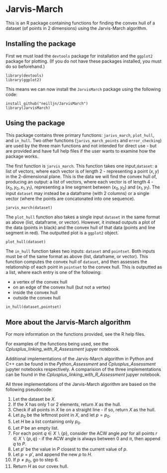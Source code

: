 # Jarvis-March

This is an R package containing functions for finding the convex hull of a dataset (of points in 2 dimensions) using the Jarvis-March algorithm.

## Installing the package

First we must load the `devtools` package for installation and the `ggplot2` package for plotting. (If you do not have these packages installed, you must do so beforehand.)
```
library(devtools)
library(ggplot2)
```

This means we can now install the `JarvisMarch` package using the following code:
```
install_github("neilljn/JarvisMarch")
library(JarvisMarch)
```

## Using the package

This package contains three primary functions: `jarivs_march`, `plot_hull`, and `in_hull`. Two other functions (`jarivs_march_points` and `error_checking`) are used by the three main functions and not intended for direct use - but are provided and have full help files if the user wants to examine how the package works.

The first function is `jarvis_march`. This function takes one input,`dataset`: a list of vectors, where each vector is of length 2 - representing a point $(x,y)$ in the 2-dimensional plane. This is the data we will find the convex hull of, producing an output: a list of vectors, where each vector is of length 4 - $(x_0,y_0,x_1,y_1)$, representing a line segment between $(x_0,y_0)$ and $(x_1,y_1)$. The input `dataset` may instead be a dataframe (with 2 columns) or a single vector (where the points are concatonated into one sequence).
```
jarvis_march(dataset)
```

The `plot_hull` function also takes a single input `dataset` in the same format as above (list, dataframe, or vector). However, it instead outputs a plot of the data (points in black) and the convex hull of that data (points and line segment in red). The outputted plot is a `ggplot2` object.
```
plot_hull(dataset)
```

The `in_hull` function takes two inputs: `dataset` and `pointset`. Both inputs must be of the same format as above (list, dataframe, or vector). This function computes the convex hull of `dataset`, and then assesses the relationship of each point in `pointset` to the convex hull. This is outputted as a list, where each entry is one of the following:
- a vertex of the convex hull
- on an edge of the convex hull (but not a vertex)
- inside the convex hull
- outside the convex hull
```
in_hull(dataset,pointset)
```

## More about the Jarvis-March algorithm

For more information on the functions provided, see the R help files. 

For examples of the functions being used, see the _Cplusplus_linking_with_R_Assessment_ jupyer notebook.

Additional implementations of the Jarvis-March algorithm in Python and C++ can be found in the _Python_Assessment_ and _Cplusplus_Assessment_ jupyter notebooks respectively. A comparision of the three implementations can be found in the _Cplusplus_linking_with_R_Assessment_ jupyer notebook.

All three implementations of the Jarvis-March algorithm are based on the following pseudocode:
1) Let the dataset be $X$.
2) If the $X$ has only 1 or 2 elements, return $X$ as the hull.
3) Check if all points in $X$ lie on a straight line - if so, return $X$ as the hull.
4) Let $p_0$ be the leftmost point in $X$, and let $p=p_0$.
5) Let $H$ be a list containing only $p_0$.
6) Let $P$ be an empty list.
7) For each point $q \in X \backslash \{p\}$, consider the ACW angle $pqr$ for all points $r \in X \backslash \{p,q\}$ - if the ACW angle is always between $0$ and $\pi$, then append $q$ to $P$.
8) Let $p'$ be the value in $P$ closest to the current value of $p$.
9) Let $p=p'$, and append the new $p$ to $H$.
10) If $p \neq p_0$, go to step 6.
11) Return $H$ as our covex hull.
